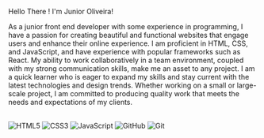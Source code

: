  Hello There !
 I'm Junior Oliveira!
 
As a junior front end developer with some experience in programming, I have a passion for creating beautiful and functional websites that engage users and enhance their online experience. I am proficient in HTML, CSS, and JavaScript, and have experience with popular frameworks such as React. My ability to work collaboratively in a team environment, coupled with my strong communication skills, make me an asset to any project. I am a quick learner who is eager to expand my skills and stay current with the latest technologies and design trends. Whether working on a small or large-scale project, I am committed to producing quality work that meets the needs and expectations of my clients.

<br>![HTML5](https://img.shields.io/badge/html5-%23E34F26.svg?style=for-the-badge&logo=html5&logoColor=white)
![CSS3](https://img.shields.io/badge/css3-%231572B6.svg?style=for-the-badge&logo=css3&logoColor=white)
![JavaScript](https://img.shields.io/badge/javascript-%23323330.svg?style=for-the-badge&logo=javascript&logoColor=%23F7DF1E)
![GitHub](https://img.shields.io/badge/github-%23121011.svg?style=for-the-badge&logo=github&logoColor=white)
![Git](https://img.shields.io/badge/git-%23F05033.svg?style=for-the-badge&logo=git&logoColor=white)
